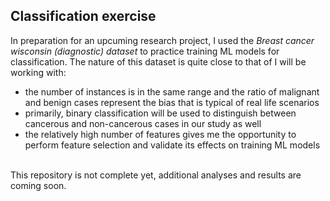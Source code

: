 ## Classification exercise
In preparation for an upcuming research project, I used the *Breast cancer wisconsin (diagnostic) dataset* to practice training ML models for classification.
The nature of this dataset is quite close to that of I will be working with:
- the number of instances is in the same range and the ratio of malignant and benign cases represent the bias that is typical of real life scenarios
- primarily, binary classification will be used to distinguish between cancerous and non-cancerous cases in our study as well
- the relatively high number of features gives me the opportunity to perform feature selection and validate its effects on training ML models
<br>
This repository is not complete yet, additional analyses and results are coming soon.
